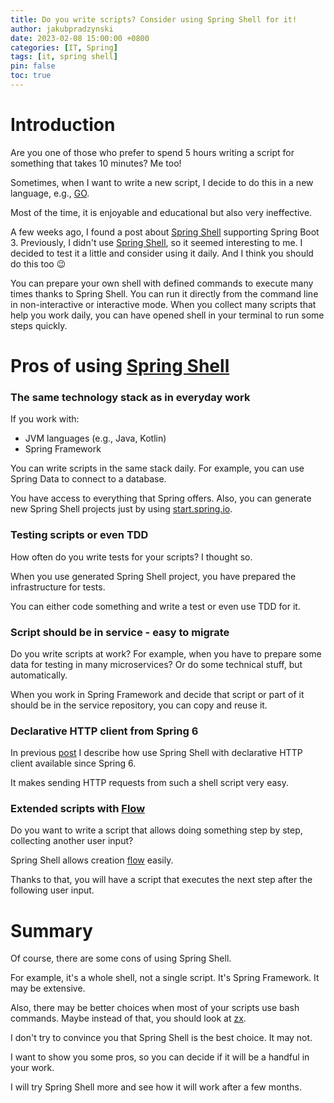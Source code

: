 ```yaml
---
title: Do you write scripts? Consider using Spring Shell for it!
author: jakubpradzynski
date: 2023-02-08 15:00:00 +0800
categories: [IT, Spring]
tags: [it, spring shell]
pin: false
toc: true
---
```


# Introduction

Are you one of those who prefer to spend 5 hours writing a script for something that takes 10 minutes?
Me too!

Sometimes, when I want to write a new script, I decide to do this in a new language, e.g., [GO](https://go.dev/).

Most of the time, it is enjoyable and educational but also very ineffective.

A few weeks ago, I found a post about [Spring Shell](https://docs.spring.io/spring-shell/docs/3.0.0/docs/index.html#what-is-spring-shell) supporting
Spring Boot 3.
Previously, I didn't use [Spring Shell](https://docs.spring.io/spring-shell/docs/3.0.0/docs/index.html#what-is-spring-shell), so it seemed interesting
to me.
I decided to test it a little and consider using it daily. And I think you should do this too 😉

You can prepare your own shell with defined commands to execute many times thanks to Spring Shell.
You can run it directly from the command line in non-interactive or interactive mode.
When you collect many scripts that help you work daily, you can have opened shell in your terminal to run some steps quickly.

# Pros of using [Spring Shell](https://docs.spring.io/spring-shell/docs/3.0.0/docs/index.html#what-is-spring-shell)

### The same technology stack as in everyday work

If you work with:

- JVM languages (e.g., Java, Kotlin)
- Spring Framework

You can write scripts in the same stack daily.
For example, you can use Spring Data to connect to a database.

You have access to everything that Spring offers. Also, you can generate new Spring Shell projects just by
using [start.spring.io](https://start.spring.io).

### Testing scripts or even TDD

How often do you write tests for your scripts? I thought so.

When you use generated Spring Shell project, you have prepared the infrastructure for tests.

You can either code something and write a test or even use TDD for it.

### Script should be in service - easy to migrate

Do you write scripts at work? For example, when you have to prepare some data for testing in many microservices?
Or do some technical stuff, but automatically.

When you work in Spring Framework and decide that script or part of it should be in the service repository, you can copy and reuse it.

### Declarative HTTP client from Spring 6

In previous [post](https://jakubpradzynski.pl/posts/spring-shell-with-declarative-http-client-in-kotlin/) I describe how use Spring Shell with
declarative HTTP client available since Spring 6.

It makes sending HTTP requests from such a shell script very easy.

### Extended scripts with [Flow](https://docs.spring.io/spring-shell/docs/3.0.0/docs/index.html#using-shell-components-flow)

Do you want to write a script that allows doing something step by step, collecting another user input?

Spring Shell allows creation [flow](https://docs.spring.io/spring-shell/docs/3.0.0/docs/index.html#using-shell-components-flow) easily.

Thanks to that, you will have a script that executes the next step after the following user input.

# Summary

Of course, there are some cons of using Spring Shell.

For example, it's a whole shell, not a single script. It's Spring Framework. It may be extensive.

Also, there may be better choices when most of your scripts use bash commands.
Maybe instead of that, you should look at [zx](https://github.com/google/zx).

I don't try to convince you that Spring Shell is the best choice. It may not.

I want to show you some pros, so you can decide if it will be a handful in your work.

I will try Spring Shell more and see how it will work after a few months.
